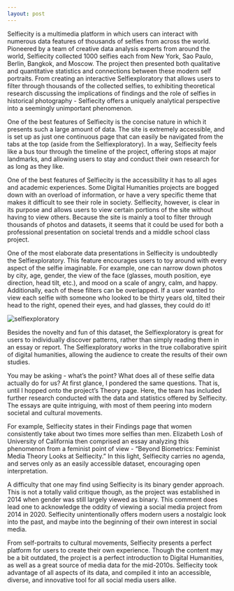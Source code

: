 ```yaml
---
layout: post
---
```

Selfiecity is a multimedia platform in which users can interact with numerous data features of thousands of selfies from across the world.  Pioneered by a team of creative data analysis experts from around the world, Selfiecity collected 1000 selfies each from New York, Sao Paulo, Berlin, Bangkok, and Moscow.  The project then presented both qualitative and quantitative statistics and connections between these modern self portraits.  From creating an interactive Selfiexploratory that allows users to filter through thousands of the collected selfies, to exhibiting theoretical research discussing the implications of findings and the role of selfies in historical photography - Selfiecity offers a uniquely analytical perspective into a seemingly unimportant phenomenon.

One of the best features of Selfiecity is the concise nature in which it presents such a large amount of data.  The site is extremely accessible, and is set up as just one continuous page that can easily be navigated from the tabs at the top (aside from the Selfiexploratory).  In a way, Selfiecity feels like a bus tour through the timeline of the project, offering stops at major landmarks, and allowing users to stay and conduct their own research for as long as they like.

One of the best features of Selfiecity is the accessibility it has to all ages and academic experiences.  Some Digital Humanities projects are bogged down with an overload of information, or have a very specific theme that makes it difficult to see their role in society.  Selfiecity, however, is clear in its purpose and allows users to view certain portions of the site without having to view others.  Because the site is mainly a tool to filter through thousands of photos and datasets, it seems that it could be used for both a professional presentation on societal trends and a middle school class project.

One of the most elaborate data presentations in Selfiecity is undoubtedly the Selfiexploratory.  This feature encourages users to toy around with every aspect of the selfie imaginable.  For example, one can narrow down photos by city, age, gender, the view of the face (glasses, mouth position, eye direction, head tilt, etc.), and mood on a scale of angry, calm, and happy.  Additionally, each of these filters can be overlapped.  If a user wanted to view each selfie with someone who looked to be thirty years old, tilted their head to the right, opened their eyes, and had glasses, they could do it!

![selfiexploratory](https://skbiser23.github.io/skbiser23/images/selfiexploratory.jpg)

Besides the novelty and fun of this dataset, the Selfiexploratory is great for users to individually discover patterns, rather than simply reading them in an essay or report.  The Selfiexploratory works in the true collaborative spirit of digital humanities, allowing the audience to create the results of their own studies.

You may be asking - what’s the point?  What does all of these selfie data actually do for us?  At first glance, I pondered the same questions.  That is, until I hopped onto the project’s Theory page.  Here, the team has included further research conducted with the data and statistics offered by Selfiecity.  The essays are quite intriguing, with most of them peering into modern societal and cultural movements.

For example, Selfiecity states in their Findings page that women consistently take about two times more selfies than men.  Elizabeth Losh of University of California then comprised an essay analyzing this phenomenon from a feminist point of view - “Beyond Biometrics: Feminist Media Theory Looks at Selfiecity.”  In this light, Selfiecity carries no agenda, and serves only as an easily accessible dataset, encouraging open interpretation.

A difficulty that one may find using Selfiecity is its binary gender approach.  This is not a totally valid critique though, as the project was established in 2014 when gender was still largely viewed as binary.  This comment does lead one to acknowledge the oddity of viewing a social media project from 2014 in 2020.  Selfiecity unintentionally offers modern users a nostalgic look into the past, and maybe into the beginning of their own interest in social media.

From self-portraits to cultural movements, Selfiecity presents a perfect platform for users to create their own experience.  Though the content may be a bit outdated, the project is a perfect introduction to Digital Humanities, as well as a great source of media data for the mid-2010s.  Selfiecity took advantage of all aspects of its data, and compiled it into an accessible, diverse, and innovative tool for all social media users alike.
